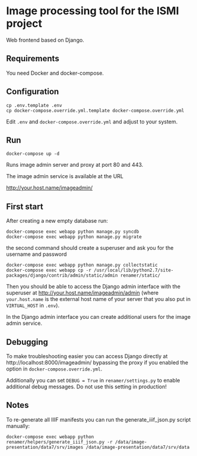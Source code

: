 # Image processing tool for the ISMI project

Web frontend based on Django.

## Requirements

You need Docker and docker-compose.

## Configuration

```
cp .env.template .env
cp docker-compose.override.yml.template docker-compose.override.yml
```

Edit `.env` and `docker-compose.override.yml` and adjust to your system.

## Run

```
docker-compose up -d
```

Runs image admin server and proxy at port 80 and 443.

The image admin service is available at the URL

http://your.host.name/imageadmin/

## First start

After creating a new empty database run:
```
docker-compose exec webapp python manage.py syncdb
docker-compose exec webapp python manage.py migrate
```
the second command should create a superuser and ask you for the
username and password
```
docker-compose exec webapp python manage.py collectstatic
docker-compose exec webapp cp -r /usr/local/lib/python2.7/site-packages/django/contrib/admin/static/admin renamer/static/
```

Then you should be able to access the Django admin interface with the
superuser at http://your.host.name/imageadmin/admin (where
`your.host.name` is the external host name of your server that you also put in
`VIRTUAL_HOST` in `.env`).

In the Django admin interface you can create additional users for the
image admin service.

## Debugging

To make troubleshooting easier you can access Django directly
at http://localhost:8000/imageadmin/ bypassing the proxy if you enabled the option in
`docker-compose.override.yml`.

Additionally you can set `DEBUG = True` in `renamer/settings.py` to
enable additional debug messages. Do not use this setting in production!

## Notes 

To re-generate all IIIF manifests you can run the generate_iiif_json.py script manually:
```
docker-compose exec webapp python renamer/helpers/generate_iiif_json.py -r /data/image-presentation/data7/srv/images /data/image-presentation/data7/srv/data
```
